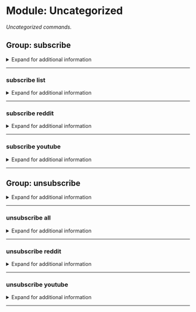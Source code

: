 # Module: Uncategorized
*Uncategorized commands.*


## Group: subscribe
<details><summary markdown='span'>Expand for additional information</summary><p>

*Commands for adding feed subscriptions. The bot will send a message when the latest topic is changed. Group call subscribes the bot to the given RSS feed URL in given channel or lists active subscriptions for given channel. If channel is not provided, uses current channel.*

**Aliases:**
`sub, subscriptions, subscription`
**Guild only.**

**Requires permissions:**
`Manage guild`

**Overload 2:**
- [`channel`]: *Channel for updates*
- [`URL`]: *RSS feed URL*
- (optional) [`string...`]: *Friendly name* (def: `None`)
**Overload 1:**
- [`URL`]: *RSS feed URL*
- (optional) [`channel`]: *Channel for updates* (def: `None`)
- (optional) [`string...`]: *Friendly name* (def: `None`)
**Overload 0:**
- (optional) [`channel`]: *Channel for updates* (def: `None`)
**Examples:**

```xml
!subscribe http://some.rss.feed.url/.rss
!subscribe http://some.rss.feed.url/.rss #my-text-channel SubscriptionName
!subscribe #my-text-channel
```
</p></details>

---

### subscribe list
<details><summary markdown='span'>Expand for additional information</summary><p>

*Lists active subscriptions for current channel.*

**Aliases:**
`ls, listsubs, listfeeds`
**Guild only.**

**Requires permissions:**
`Manage guild`

**Overload 0:**
- (optional) [`channel`]: *Channel for updates* (def: `None`)
**Examples:**

```xml
!subscribe list
!subscribe list #my-text-channel
```
</p></details>

---

### subscribe reddit
<details><summary markdown='span'>Expand for additional information</summary><p>

*Subscribes to a given subreddit.*

**Aliases:**
`r`
**Guild only.**

**Requires permissions:**
`Manage guild`

**Overload 1:**
- [`channel`]: *Channel for updates*
- [`string`]: *Subreddit*
**Overload 0:**
- [`string`]: *Subreddit*
- (optional) [`channel`]: *Channel for updates* (def: `None`)
**Examples:**

```xml
!subscribe reddit awww
!subscribe reddit awww #my-text-channel
```
</p></details>

---

### subscribe youtube
<details><summary markdown='span'>Expand for additional information</summary><p>

*Subscribes to a given YouTube channel.*

**Aliases:**
`y, yt, ytube`
**Guild only.**

**Requires permissions:**
`Manage guild`

**Overload 2:**
- [`channel`]: *Channel for updates*
- [`URL`]: *Channel where to send updates*
- (optional) [`string...`]: *Friendly name* (def: `None`)
**Overload 1:**
- [`URL`]: *Channel where to send updates*
- [`channel`]: *Channel for updates*
- (optional) [`string...`]: *Friendly name* (def: `None`)
**Overload 0:**
- [`URL`]: *Channel where to send updates*
- (optional) [`string...`]: *Friendly name* (def: `None`)
**Examples:**

```xml
!subscribe youtube https://www.youtube.com/channel/UCA5u8UquvO44Jcd3wZApyDg
!subscribe youtube https://www.youtube.com/channel/UCA5u8UquvO44Jcd3wZApyDg SubscriptionName
!subscribe youtube UCA5u8UquvO44Jcd3wZApyDg #my-text-channel
```
</p></details>

---

## Group: unsubscribe
<details><summary markdown='span'>Expand for additional information</summary><p>

*Commands for removing feed subscriptions. Group call unsubscribes the bot from given feed by ID or friendly name.*

**Aliases:**
`unsub`
**Guild only.**

**Requires permissions:**
`Manage guild`

**Overload 1:**
- [`int...`]: *ID(s)*
**Overload 0:**
- [`string...`]: *Friendly name*
**Examples:**

```xml
!unsubscribe 12345
!unsubscribe SubscriptionName
```
</p></details>

---

### unsubscribe all
<details><summary markdown='span'>Expand for additional information</summary><p>

*Removes all subscriptions in given channel.*

**Aliases:**
`a`
**Guild only.**

**Requires permissions:**
`Manage guild`

**Overload 0:**
- (optional) [`channel`]: *Channel for updates* (def: `None`)
**Examples:**

```xml
!unsubscribe all
!unsubscribe all #my-text-channel
```
</p></details>

---

### unsubscribe reddit
<details><summary markdown='span'>Expand for additional information</summary><p>

*Unsubscribes from a reddit sub.*

**Aliases:**
`r`
**Guild only.**

**Requires permissions:**
`Manage guild`

**Overload 0:**
- [`string`]: *Subreddit*
**Examples:**

```xml
!unsubscribe reddit awww
```
</p></details>

---

### unsubscribe youtube
<details><summary markdown='span'>Expand for additional information</summary><p>

*Unsubscribes from a YouTube channel.*

**Aliases:**
`y, yt, ytube`
**Guild only.**

**Requires permissions:**
`Manage guild`

**Overload 0:**
- [`string...`]: *YouTube channel URL or friendly name*
**Examples:**

```xml
!unsubscribe youtube SubscriptionName
!unsubscribe youtube https://www.youtube.com/channel/UCA5u8UquvO44Jcd3wZApyDg
```
</p></details>

---

